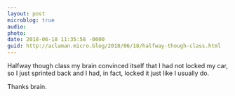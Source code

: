 ```yaml
---
layout: post
microblog: true
audio: 
photo: 
date: 2018-06-18 11:35:58 -0600
guid: http://aclaman.micro.blog/2018/06/18/halfway-though-class.html
---
```

Halfway though class my brain convinced itself that I had not locked my car, so I just sprinted back and I had, in fact, locked it just like I usually do.

Thanks brain.

